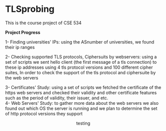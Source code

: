 # TLSprobing
This is the course project of CSE 534

**Project Progress**

  1- Finding universities' IPs: 
      using the ASnumber of universities, we found their ip ranges
 
 2- Checking supported TLS protocols, Ciphersuits by webservers: 
      using a set of scripts we sent hello client (the first message of a tls connection) to these ip addresses using 4 tls         protocol versions and 100 different cipher suites, In order to check the support of the tls protocol and ciphersuite by       the web servers    

  3- Certificates' Study: 
      using a set of scripts we fetched the certificate of the https web servers and checked their validity and other               certificate features such as the period of validity, their issuer, and etc.   
  4- Web Servers' Study: 
      to gather more data about the web servers we also found out which OS the server is running and we plan to determine the       set of http protocol versions they support

<header>
<p> testing </p>

</header>
